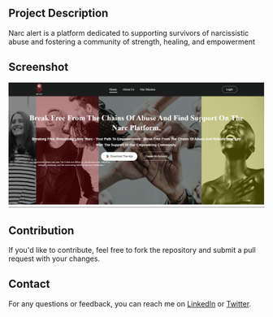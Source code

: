 ## **Project Description**

Narc alert is a platform dedicated to supporting survivors of
narcissistic abuse and fostering a community of strength, healing, and
empowerment

## Screenshot

![Narc Alert](./Images/Screenshot%202024-09-01%20233440.png)

## **Contribution**

If you'd like to contribute, feel free to fork the repository and submit a pull request with your changes.

## **Contact**

For any questions or feedback, you can reach me on [LinkedIn](https://www.linkedin.com/in/sultan-a-dev-572673260/) or [Twitter](https://twitter.com/devsultan06).
